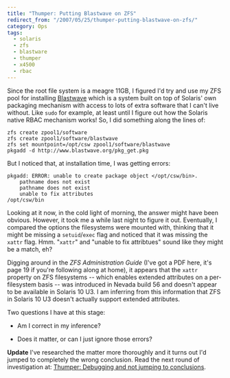```yaml
---
title: "Thumper: Putting Blastwave on ZFS"
redirect_from: "/2007/05/25/thumper-putting-blastwave-on-zfs/"
category: Ops
tags:
  - solaris
  - zfs
  - blastware
  - thumper
  - x4500
  - rbac
---
```


Since the root file system is a meagre 11GB, I figured I'd try and use my ZFS
pool for installing [Blastwave](http://www.blastwave.org/) which is a system
built on top of Solaris' own packaging mechanism with access to lots of extra
software that I can't live without. Like `sudo` for example, at least until I
figure out how the Solaris native RBAC mechanism works! So, I did something
along the lines of:

    zfs create zpool1/software
    zfs create zpool1/software/blastwave
    zfs set mountpoint=/opt/csw zpool1/software/blastwave
    pkgadd -d http://www.blastwave.org/pkg_get.pkg

But I noticed that, at installation time, I was getting errors:

    pkgadd: ERROR: unable to create package object </opt/csw/bin>.
        pathname does not exist
        pathname does not exist
        unable to fix attributes
    /opt/csw/bin

Looking at it now, in the cold light of morning, the answer might have been
obvious. However, it took me a while last night to figure it out. Eventually, I
compared the options the filesystems were mounted with, thinking that it might
be missing a `setuid`/`exec` flag and noticed that it was missing the `xattr`
flag. Hmm. "`xattr`" and "unable to fix attribtues" sound like they might be a
match, eh?

Digging around in the *ZFS Administration Guide* (I've got a PDF here, it's
page 19 if you're following along at home), it appears that the `xattr`
property on ZFS filesystems -- which enables extended attributes on a
per-filesystem basis -- was introduced in Nevada build 56 and doesn't appear to
be available in Solaris 10 U3. I am inferring from this information that ZFS in
Solaris 10 U3 doesn't actually support extended attributes.

Two questions I have at this stage:

* Am I correct in my inference?

* Does it matter, or can I just ignore those errors?

**Update** I've researched the matter more thoroughly and it turns out I'd
jumped to completely the wrong conclusion. Read the next round of investigation
at: [Thumper: Debugging and not jumping to conclusions](http://woss.name/articles/thumper-debugging-and-not-jumping-to-conclusions/).
